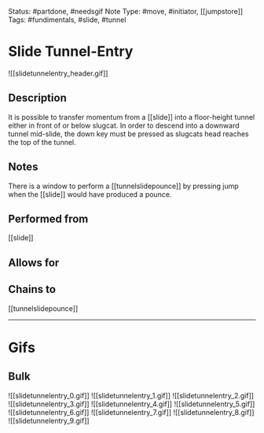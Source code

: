 Status: #partdone, #needsgif 
Note Type: #move, #initiator, [[jumpstore]]
Tags: #fundimentals, #slide, #tunnel

# Slide Tunnel-Entry
![[slidetunnelentry_header.gif]]
## Description
It is possible to transfer momentum from a [[slide]] into a floor-height tunnel either in front of or below slugcat. In order to descend into a downward tunnel mid-slide, the down key must be pressed as slugcats head reaches the top of the tunnel.

## Notes
There is a window to perform a [[tunnelslidepounce]] by pressing jump when the [[slide]] would have produced a pounce.

## Performed from
[[slide]]

## Allows for


## Chains to
[[tunnelslidepounce]]

___
# Gifs
## Bulk
![[slidetunnelentry_0.gif]]
![[slidetunnelentry_1.gif]]
![[slidetunnelentry_2.gif]]
![[slidetunnelentry_3.gif]]
![[slidetunnelentry_4.gif]]
![[slidetunnelentry_5.gif]]
![[slidetunnelentry_6.gif]]
![[slidetunnelentry_7.gif]]
![[slidetunnelentry_8.gif]]
![[slidetunnelentry_9.gif]]